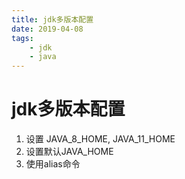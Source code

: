 ```yaml
---
title: jdk多版本配置
date: 2019-04-08
tags:
	- jdk
	- java
---
```


# jdk多版本配置

1. 设置 JAVA_8_HOME, JAVA_11_HOME
2. 设置默认JAVA_HOME
3. 使用alias命令